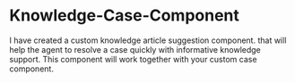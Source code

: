 # Knowledge-Case-Component
I have created a custom knowledge article suggestion component. that will help the agent to resolve a case quickly with informative knowledge support.
This component will work together with your custom case component.
